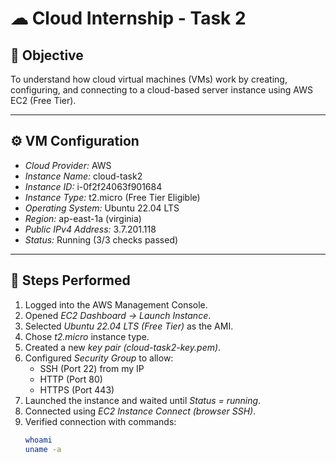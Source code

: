 # ☁ Cloud Internship - Task 2

## 🎯 Objective
To understand how cloud virtual machines (VMs) work by creating, configuring, and connecting to a cloud-based server instance using AWS EC2 (Free Tier).

---

## ⚙ VM Configuration
- *Cloud Provider:* AWS  
- *Instance Name:* cloud-task2  
- *Instance ID:* i-0f2f24063f901684  
- *Instance Type:* t2.micro (Free Tier Eligible)  
- *Operating System:* Ubuntu 22.04 LTS  
- *Region:* ap-east-1a (virginia)  
- *Public IPv4 Address:* 3.7.201.118  
- *Status:* Running (3/3 checks passed)

---

## 🧭 Steps Performed
1. Logged into the AWS Management Console.  
2. Opened *EC2 Dashboard → Launch Instance*.  
3. Selected *Ubuntu 22.04 LTS (Free Tier)* as the AMI.  
4. Chose *t2.micro* instance type.  
5. Created a new *key pair (cloud-task2-key.pem)*.  
6. Configured *Security Group* to allow:
   - SSH (Port 22) from my IP  
   - HTTP (Port 80)  
   - HTTPS (Port 443)
7. Launched the instance and waited until *Status = running*.
8. Connected using *EC2 Instance Connect (browser SSH)*.
9. Verified connection with commands:
   ```bash
   whoami
   uname -a
